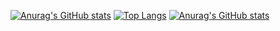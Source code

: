 [![Anurag's GitHub stats](https://github-readme-stats.vercel.app/api?username=Kihh)](https://github.com/anuraghazra/github-readme-stats)
[![Top Langs](https://github-readme-stats.vercel.app/api/top-langs/?username=anuraghazra&hide=CSS,GLSL,RUST,GO)](https://github.com/anuraghazra/github-readme-stats)
[![Anurag's GitHub stats](https://github-readme-stats.vercel.app/api/pin?username=Kihh&hide=contribs,prs&repo=MFBL)](https://github.com/anuraghazra/github-readme-stats)
